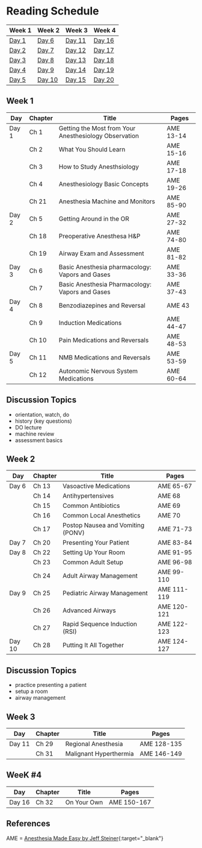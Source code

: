 # Reading Schedule

| Week 1 | Week 2 | Week 3 | Week 4 |
| - | - | - | - |
| [Day 1](#1) | [Day 6](#6) | [Day 11](#11) | [Day 16](#16) |
| [Day 2](#2) | [Day 7](#7) | [Day 12](#12) | [Day 17](#17) |
| [Day 3](#3) | [Day 8](#8) | [Day 13](#13) | [Day 18](#18) |
| [Day 4](#4) | [Day 9](#9) | [Day 14](#14) | [Day 19](#19) |
| [Day 5](#5) | [Day 10](#10) | [Day 15](#15) | [Day 20](#20) | 

## Week 1

| Day | Chapter | Title | Pages |
| - | - | - | - |
| <a name="1">Day 1</a>| Ch 1 | Getting the Most from Your Anesthesiology Observation | AME 13-14 |
|  | Ch 2 | What You Should Learn | AME 15-16|
|  | Ch 3 | How to Study Anesthsiology | AME 17-18 |
|  | Ch 4 | Anesthesiology Basic Concepts | AME 19-26 |
|  | Ch 21 | Anesthesia Machine and Monitors | AME 85-90 |
| <a name="2">Day 2</a>| Ch 5 | Getting Around in the OR | AME 27-32 |
|  | Ch 18 | Preoperative Anesthesa H&P | AME 74-80 |
|  | Ch 19 | Airway Exam and Assessment | AME 81-82 |
| <a name="3">Day 3</a>| Ch 6 | Basic Anesthesia pharmacology: Vapors and Gases | AME 33-36|
| | Ch 7 | Basic Anesthesia Pharmacology: Vapors and Gases | AME 37-43 |
| <a name="4">Day 4</a>| Ch 8 | Benzodiazepines and Reversal | AME 43 |
| | Ch 9 | Induction Medications | AME 44-47 |
| | Ch 10 | Pain Medications and Reversals | AME 48-53|
| <a name="5">Day 5</a>| Ch 11 | NMB Medications and Reversals | AME 53-59 |
| | Ch 12 | Autonomic Nervous System Medications | AME 60-64 |


## Discussion Topics

- orientation, watch, do
- history (key questions)
- DO lecture
- machine review
- assessment basics

## Week 2

| Day | Chapter | Title | Pages |
| - | - | - | - |
| <a name="6">Day 6</a>| Ch 13 | Vasoactive Medications | AME 65-67 |
| | Ch 14 | Antihypertensives | AME 68 |
| | Ch 15 | Common Antibiotics | AME 69 |
| | Ch 16 | Common Local Anesthetics  | AME 70 |
| | Ch 17 | Postop Nausea and Vomiting (PONV) | AME 71-73 |
| <a name="7">Day 7</a>| Ch 20 | Presenting Your Patient | AME 83-84 |
| <a name="8">Day 8</a>| Ch 22 | Setting Up Your Room | AME 91-95 |
| | Ch 23 | Common Adult Setup | AME 96-98 |
| | Ch 24 | Adult Airway Management | AME 99-110 |
| <a name="9">Day 9</a>| Ch 25 | Pediatric Airway Management | AME 111-119 |
| | Ch 26 | Advanced Airways | AME 120-121 |
| | Ch 27 | Rapid Sequence Induction (RSI) | AME 122-123 |
| <a name="10">Day 10</a>| Ch 28 | Putting It All Together | AME 124-127 |

## Discussion Topics
 
- practice presenting a patient
- setup a room
- airway management

## Week 3

| Day | Chapter | Title | Pages |
| - | - | - | - |
| <a name="11">Day 11</a>|  Ch 29 | Regional Anesthesia | AME 128-135 |
| | Ch 31 | Malignant Hyperthermia | AME 146-149 |

## WeeK #4

| Day | Chapter | Title | Pages |
| - | - | - | - |
| <a name="16">Day 16</a>| Ch 32 | On Your Own | AME 150-167 |

## References

AME = [Anesthesia Made Easy by Jeff Steiner](https://www.amazon.com/Anesthesia-Made-Easy-Survival-Rotation/dp/0989840131){:target="_blank"}